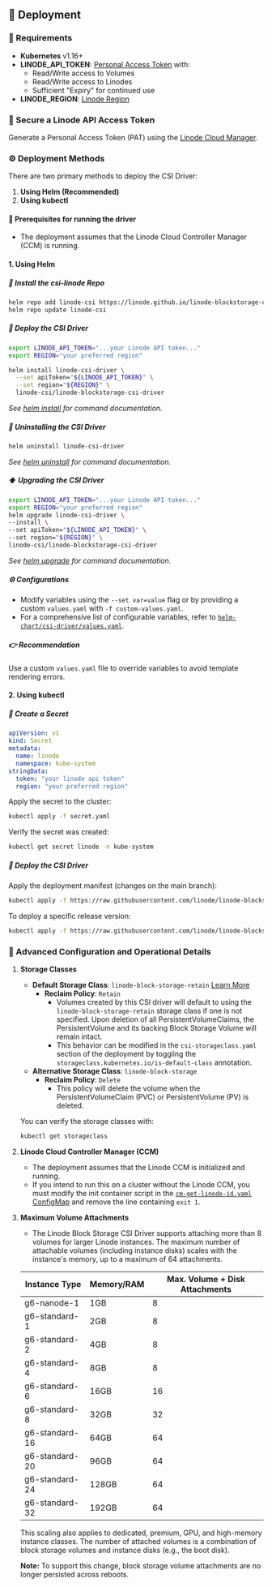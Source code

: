 ## 🚀 Deployment

### 🔧 Requirements

- **Kubernetes** v1.16+
- **LINODE_API_TOKEN**: [Personal Access Token](https://cloud.linode.com/profile/tokens) with:
  - Read/Write access to Volumes
  - Read/Write access to Linodes
  - Sufficient "Expiry" for continued use
- **LINODE_REGION**: [Linode Region](https://api.linode.com/v4/regions)

### 🔐 Secure a Linode API Access Token

Generate a Personal Access Token (PAT) using the [Linode Cloud Manager](https://cloud.linode.com/profile/tokens).

### ⚙️ Deployment Methods

There are two primary methods to deploy the CSI Driver:

1. **Using Helm (Recommended)**
2. **Using kubectl**

#### 🔧 Prerequisites for running the driver

- The deployment assumes that the Linode Cloud Controller Manager (CCM) is running.

#### 1. Using Helm

##### 🔄 Install the csi-linode Repo

```sh
helm repo add linode-csi https://linode.github.io/linode-blockstorage-csi-driver/
helm repo update linode-csi
```

##### 🚀 Deploy the CSI Driver

```sh
export LINODE_API_TOKEN="...your Linode API token..."
export REGION="your preferred region"

helm install linode-csi-driver \
  --set apiToken="${LINODE_API_TOKEN}" \
  --set region="${REGION}" \
  linode-csi/linode-blockstorage-csi-driver
```

_See [helm install](https://helm.sh/docs/helm/helm_install/) for command documentation._

##### 🧹 Uninstalling the CSI Driver

```sh
helm uninstall linode-csi-driver
```

_See [helm uninstall](https://helm.sh/docs/helm/helm_uninstall/) for command documentation._

##### ⬆️ Upgrading the CSI Driver

```sh
export LINODE_API_TOKEN="...your Linode API token..."
export REGION="your preferred region"
helm upgrade linode-csi-driver \
--install \
--set apiToken="${LINODE_API_TOKEN}" \
--set region="${REGION}" \
linode-csi/linode-blockstorage-csi-driver
```

_See [helm upgrade](https://helm.sh/docs/helm/helm_upgrade/) for command documentation._

##### ⚙️ Configurations

- Modify variables using the `--set var=value` flag or by providing a custom `values.yaml` with `-f custom-values.yaml`.
- For a comprehensive list of configurable variables, refer to [`helm-chart/csi-driver/values.yaml`](https://github.com/linode/linode-blockstorage-csi-driver/blob/main/helm-chart/csi-driver/values.yaml).

##### 👉 Recommendation

Use a custom `values.yaml` file to override variables to avoid template rendering errors.

#### 2. Using kubectl

##### 🔑 Create a Secret

```yaml
apiVersion: v1
kind: Secret
metadata:
  name: linode
  namespace: kube-system
stringData:
  token: "your linode api token"
  region: "your preferred region"
```

Apply the secret to the cluster:

```sh
kubectl apply -f secret.yaml
```
Verify the secret was created:

```sh
kubectl get secret linode -n kube-system
```

##### 🚀 Deploy the CSI Driver

Apply the deployment manifest (changes on the main branch):

```sh
kubectl apply -f https://raw.githubusercontent.com/linode/linode-blockstorage-csi-driver/master/internal/driver/deploy/releases/linode-blockstorage-csi-driver.yaml
```

To deploy a specific release version:

```sh
kubectl apply -f https://raw.githubusercontent.com/linode/linode-blockstorage-csi-driver/master/internal/driver/deploy/releases/linode-blockstorage-csi-driver-v0.5.3.yaml
```

### 🔧 Advanced Configuration and Operational Details

1. **Storage Classes**
   - **Default Storage Class**: `linode-block-storage-retain` [Learn More](https://kubernetes.io/docs/tasks/administer-cluster/change-default-storage-class/)
     - **Reclaim Policy**: `Retain`
       - Volumes created by this CSI driver will default to using the `linode-block-storage-retain` storage class if one is not specified. Upon deletion of all PersistentVolumeClaims, the PersistentVolume and its backing Block Storage Volume will remain intact.
       - This behavior can be modified in the `csi-storageclass.yaml` section of the deployment by toggling the `storageclass.kubernetes.io/is-default-class` annotation.
   - **Alternative Storage Class**: `linode-block-storage`
     - **Reclaim Policy**: `Delete`
       - This policy will delete the volume when the PersistentVolumeClaim (PVC) or PersistentVolume (PV) is deleted.

    You can verify the storage classes with:

    ```sh
    kubectl get storageclass
    ```

2. **Linode Cloud Controller Manager (CCM)**
   - The deployment assumes that the Linode CCM is initialized and running.
   - If you intend to run this on a cluster without the Linode CCM, you must modify the init container script in the [`cm-get-linode-id.yaml` ConfigMap](https://github.com/linode/linode-blockstorage-csi-driver/blob/main/deploy/kubernetes/base/cm-get-linode-id.yaml) and remove the line containing `exit 1`.

3. **Maximum Volume Attachments**
   - The Linode Block Storage CSI Driver supports attaching more than 8 volumes for larger Linode instances. The maximum number of attachable volumes (including instance disks) scales with the instance's memory, up to a maximum of 64 attachments.

   | Instance Type | Memory/RAM | Max. Volume + Disk Attachments |
   |---------------|------------|--------------------------------|
   | g6-nanode-1   | 1GB        | 8                              |
   | g6-standard-1 | 2GB        | 8                              |
   | g6-standard-2 | 4GB        | 8                              |
   | g6-standard-4 | 8GB        | 8                              |
   | g6-standard-6 | 16GB       | 16                             |
   | g6-standard-8 | 32GB       | 32                             |
   | g6-standard-16| 64GB       | 64                             |
   | g6-standard-20| 96GB       | 64                             |
   | g6-standard-24| 128GB      | 64                             |
   | g6-standard-32| 192GB      | 64                             |

   This scaling also applies to dedicated, premium, GPU, and high-memory instance classes. The number of attached volumes is a combination of block storage volumes and instance disks (e.g., the boot disk).

   **Note:** To support this change, block storage volume attachments are no longer persisted across reboots.
